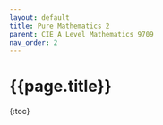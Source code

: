 ```yaml
---
layout: default
title: Pure Mathematics 2
parent: CIE A Level Mathematics 9709
nav_order: 2
---
```


# **{{page.title}}**

{:toc}
